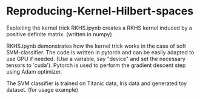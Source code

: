 # Reproducing-Kernel-Hilbert-spaces
Exploiting the kernel trick
RKHS.ipynb creates a RKHS kernel induced by a positive definite matrix. (written in numpy)

RKHS.ipynb 
demonstrates how the kernel trick works in the case of soft SVM-classifier.
The code is written in pytorch and can be easily adapted to use GPU if needed. (Use a variable, say "device" and set the necessary tensors to 'cuda').
Pytorch is used to perform the gradient descent step using Adam optimizer.

The SVM classifier is trained on Titanic data, Iris data and generated toy dataset. (for usage example)
